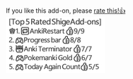 


If you like this add-on, please [rate this!👍](https://ankiweb.net/shared/review/■)
<br>
![TopRated](https://raw.githubusercontent.com/shigeyukey/my_addons/main/AnkiWeb_addons_data/top_rated_shige_addons.jpg)
